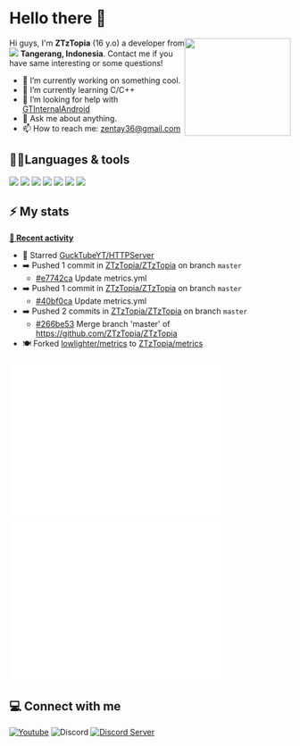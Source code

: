 # Hello there 👋

<img align="right" src="https://media.giphy.com/media/f6hnhHkks8bk4jwjh3/giphy.gif" width="190" height="175" />

Hi guys, I'm **ZTzTopia** (16 y.o) a developer from <img src="https://cdn.discordapp.com/attachments/773831752271527946/912953010408271902/323372.png" width="13" /> **Tangerang, Indonesia**. Contact me if you have same interesting or some questions!
- 🔭 I’m currently working on something cool.
- 🌱 I’m currently learning C/C++
- 🤔 I’m looking for help with [GTInternalAndroid](https://github.com/ZTzTopia/GTInternalAndroid)
- 💬 Ask me about anything.
- 📫 How to reach me: [zentay36@gmail.com](mailto:zentay36@gmail.com)

## 🧑‍💻Languages & tools
<div align="left">
 <img src="https://cdn.jsdelivr.net/gh/devicons/devicon@develop/icons/c/c-original.svg" width="32" />
 <img src="https://cdn.jsdelivr.net/gh/devicons/devicon@develop/icons/cplusplus/cplusplus-original.svg" width="32" />
 <img src="https://cdn.jsdelivr.net/gh/devicons/devicon@develop/icons/java/java-original.svg" width="32" />
 <img src="https://cdn.jsdelivr.net/gh/devicons/devicon@develop/icons/cmake/cmake-original.svg" width="32" />
 <img src="https://cdn.jsdelivr.net/gh/devicons/devicon@develop/icons/visualstudio/visualstudio-plain.svg" width="32" />
 <img src="https://cdn.jsdelivr.net/gh/devicons/devicon@develop/icons/vscode/vscode-original.svg" width="32" />
 <img src="https://cdn.jsdelivr.net/gh/devicons/devicon@develop/icons/jetbrains/jetbrains-original.svg" width="32" />
</div>

## ⚡ My stats
**[📰 Recent activity](https://github.com/ZTzTopia)**
* 🌟 Starred [GuckTubeYT/HTTPServer](https://github.com/GuckTubeYT/HTTPServer)
* ➡️ Pushed 1 commit in [ZTzTopia/ZTzTopia](https://github.com/ZTzTopia/ZTzTopia) on branch `master`
  * [#e7742ca](https://github.com/ZTzTopia/ZTzTopia/commit/e7742ca) Update metrics.yml
* ➡️ Pushed 1 commit in [ZTzTopia/ZTzTopia](https://github.com/ZTzTopia/ZTzTopia) on branch `master`
  * [#40bf0ca](https://github.com/ZTzTopia/ZTzTopia/commit/40bf0ca) Update metrics.yml
* ➡️ Pushed 2 commits in [ZTzTopia/ZTzTopia](https://github.com/ZTzTopia/ZTzTopia) on branch `master`
  * [#266be53](https://github.com/ZTzTopia/ZTzTopia/commit/266be53) Merge branch &#39;master&#39; of https://github.com/ZTzTopia/ZTzTopia
* 🍽️ Forked [lowlighter/metrics](https://github.com/lowlighter/metrics) to [ZTzTopia/metrics](https://github.com/ZTzTopia/metrics)

<div align="left">
    <img width="390" alt="🦑" src="https://github.com/ZTzTopia/ZTzTopia/blob/master/metrics.classic.svg">
    <img width="390" alt="🦑" src="https://github.com/ZTzTopia/ZTzTopia/blob/master/metrics.plugin.wakatime.svg">
</div>

## 💻 Connect with me
[![Youtube](https://img.shields.io/badge/-Youtube-c4302b?style=flat-square&logo=youtube&logoColor=white)](https://youtube.com/c/ZTzTopia702)
![Discord](https://img.shields.io/badge/-ZTz%234123-7289da?style=flat-square&logo=discord&logoColor=white)
[![Discord Server](https://img.shields.io/badge/-Discord%20Server-7289da?style=flat-square&logo=discord&logoColor=white)](https://discord.gg/W6CssGTTK6)

<!--
**ZTzTopia/ZTzTopia** is a ✨ _special_ ✨ repository because its `README.md` (this file) appears on your GitHub profile.

Here are some ideas to get you started:

- 🔭 I’m currently working on ...
- 🌱 I’m currently learning ...
- 👯 I’m looking to collaborate on ...
- 🤔 I’m looking for help with ...
- 💬 Ask me about ...
- 📫 How to reach me: ...
- 😄 Pronouns: ...
- ⚡ Fun fact: ...
-->
